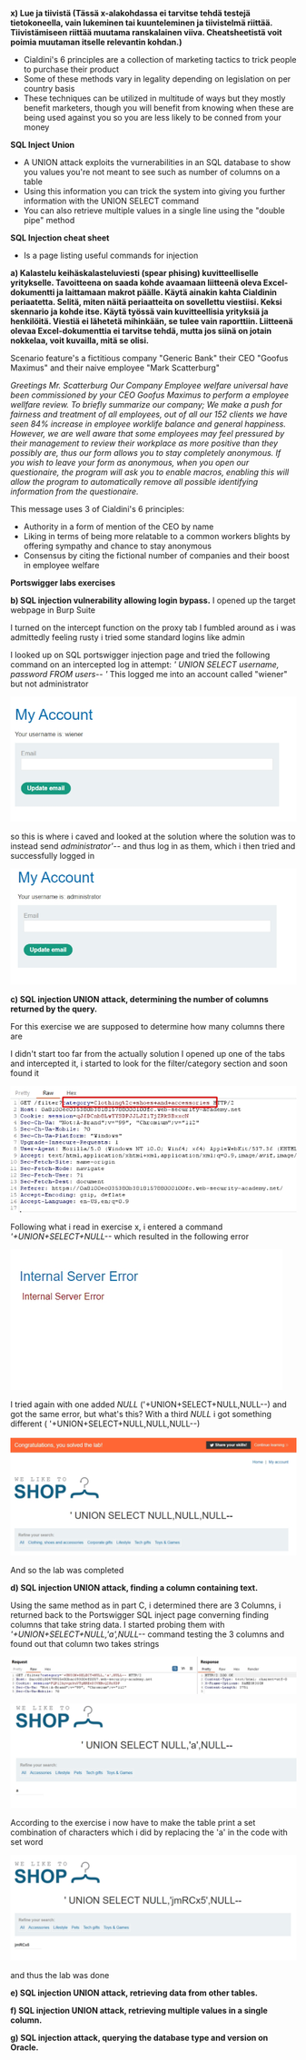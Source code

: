 **x) Lue ja tiivistä (Tässä x-alakohdassa ei tarvitse tehdä testejä tietokoneella, vain lukeminen tai kuunteleminen ja tiivistelmä riittää. Tiivistämiseen riittää muutama ranskalainen viiva. Cheatsheetistä voit poimia muutaman itselle relevantin kohdan.)**

- Cialdini's 6 principles are a collection of marketing tactics to trick people to purchase their product
- Some of these methods vary in legality depending on legislation on per country basis
- These techniques can be utilized in multitude of ways but they mostly benefit marketers, though you will benefit from knowing when these are being used against you so you are less likely to be conned from your money

**SQL Inject Union**

- A UNION attack exploits the vurnerabilities in an SQL database to show you values you're not meant to see such as number of columns on a table
- Using this information you can trick the system into giving you further information with the UNION SELECT command
- You can also retrieve multiple values in a single line using the "double pipe" method

 
**SQL Injection cheat sheet**

- Is a page listing useful commands for injection   

**a) Kalastelu keihäskalasteluviesti (spear phising) kuvitteelliselle yritykselle. Tavoitteena on saada kohde avaamaan liitteenä oleva Excel-dokumentti ja laittamaan makrot päälle. Käytä ainakin kahta Cialdinin periaatetta. Selitä, miten näitä periaatteita on sovellettu viestiisi. Keksi skennario ja kohde itse. Käytä työssä vain kuvitteellisia yrityksiä ja henkilöitä. Viestiä ei lähetetä mihinkään, se tulee vain raporttiin. Liitteenä olevaa Excel-dokumenttia ei tarvitse tehdä, mutta jos siinä on jotain nokkelaa, voit kuvailla, mitä se olisi.**

Scenario feature's a fictitious company "Generic Bank" their CEO "Goofus Maximus" and their naive employee "Mark Scatterburg"

*Greetings Mr. Scatterburg
Our Company Employee welfare universal have been commissioned by your CEO Goofus Maximus to perform a employee wellfare review. To briefly summarize our company; We make a push for fairness and treatment of all employees, out of all our 152 clients we have seen 84% increase in employee worklife balance and general happiness.
However, we are well aware that some employees may feel pressured by their management to review their workplace as more positive than they possibly are, thus our form allows you to stay completely anonymous. If you wish to leave your form as anonymous, when you open our questionaire, the program will ask you to enable macros, enabling this will allow the program to automatically remove all possible identifying information from the questionaire.*

This message uses 3 of Cialdini's 6 principles: 
- Authority in a form of mention of the CEO by name
- Liking in terms of being more relatable to a common workers blights by offering sympathy and chance to stay anonymous 
- Consensus by citing the fictional number of companies and their boost in employee welfare

**Portswigger labs exercises**

**b) SQL injection vulnerability allowing login bypass.**
I opened up the target webpage in Burp Suite

I turned on the intercept function on the proxy tab
I fumbled around as i was admittedly feeling rusty i tried some standard logins like admin

I looked up on SQL portswigger injection page and tried the following command on an intercepted log in attempt: *' UNION SELECT username, password FROM users-- '*
This logged me into an account called "wiener" but not administrator

![image](https://github.com/JoonasDemo/Tunkeutumistestaus/blob/main/Portswigger1.jpg)

so this is where i caved and looked at the solution where the solution was to instead send *administrator'--* and thus log in as them, which i then tried and successfully logged in


![image](https://github.com/JoonasDemo/Tunkeutumistestaus/blob/main/Portswigger2.jpg)

**c) SQL injection UNION attack, determining the number of columns returned by the query.**

For this exercise we are supposed to determine how many columns there are

I didn't start too far from the actually solution
I opened up one of the tabs and intercepted it, i started to look for the filter/category section and soon found it

![image](https://github.com/JoonasDemo/Tunkeutumistestaus/blob/main/Portswigger5.jpg)

Following what i read in exercise x, i entered a command *'+UNION+SELECT+NULL--*
which resulted in the following error

![image](https://github.com/JoonasDemo/Tunkeutumistestaus/blob/main/Portswigger4.jpg)

I tried again with one added *NULL* ('+UNION+SELECT+NULL,NULL--) and got the same error, but what's this? With a third *NULL* i got something different (
'+UNION+SELECT+NULL,NULL,NULL--)


![image](https://github.com/JoonasDemo/Tunkeutumistestaus/blob/main/Portswigger3.jpg)

And so the lab was completed


**d) SQL injection UNION attack, finding a column containing text.**

Using the same method as in part C, i determined there are 3 Columns, i returned back to the Portswigger SQL inject page converning finding columns that take string data. I started probing them with *'+UNION+SELECT+NULL,'a',NULL--* command testing the 3 columns and found out that column two takes strings

![image](https://github.com/JoonasDemo/Tunkeutumistestaus/blob/main/Portswigger6.jpg)

![image](https://github.com/JoonasDemo/Tunkeutumistestaus/blob/main/Portswigger7.jpg)

According to the exercise i now have to make the table print a set combination of characters which i did by replacing the 'a'
 in the code with set word
 
 ![image](https://github.com/JoonasDemo/Tunkeutumistestaus/blob/main/Portswigger8.jpg)
 
 and thus the lab was done

**e) SQL injection UNION attack, retrieving data from other tables.**


**f) SQL injection UNION attack, retrieving multiple values in a single column.**


**g) SQL injection attack, querying the database type and version on Oracle.**
